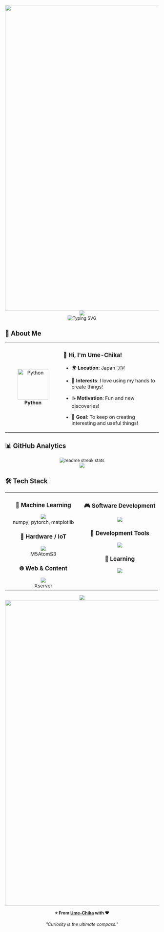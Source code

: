 <div align="center">
  <img src="https://user-images.githubusercontent.com/74038190/212284115-f47cd8ff-2ffb-4b04-b5bf-4d1c14c0247f.gif" width="1000">
</div>

<div align="center">
  <img src="https://capsule-render.vercel.app/api?type=waving&color=gradient&customColorList=10&height=150&section=header&animation=twinkling" />
</div>

<div align="center">
  <!-- lines=以下にいい感じに -->
  <img src="https://readme-typing-svg.herokuapp.com?font=Fira+Code&size=32&duration=2800&pause=2000&color=A9FEF7&center=true&vCenter=true&width=600&lines=Hey+there!+I'm+Ume-Chika+%F0%9F%91%8B;Python+Developer+%F0%9F%9A%80;From+Bioinformatics+&#129504;;Always+Learning+New+Things+%F0%9F%93%9A" alt="Typing SVG" />
</div>

## 🌟 **About Me**

<div align="center">

<table>
<tr>
<td width="200" align="center">
<img src="https://skillicons.dev/icons?i=python" width="100" height="100" alt="Python" />
<br><strong>Python</strong>
</td>
<td width="400" align="left">
  
### 👋 **Hi, I'm Ume-Chika!**

- 🌍 **Location**: Japan 🇯🇵  
+ 💼 **Interests**: I love using my hands to create things!  
- ☕ **Motivation**: Fun and new discoveries!  
+ 🎯 **Goal**: To keep on creating interesting and useful things!  

</td>
</tr>
</table>

</div>

## 📊 **GitHub Analytics**

<div align="center">
  <img src="https://github-readme-streak-stats.herokuapp.com/?user=Ume-Chika&theme=transparent&border_radius=10&starting_year=2024" alt="readme streak stats" />
</div>

<div align="center">
  <img src="https://github-readme-activity-graph.vercel.app/graph?username=Ume-Chika&custom_title=Ume-Chika's%20GitHub%20Activity%20Graph&bg_color=10104400&color=58a6ff&line=58a6ff&point=58a6ff&area=true&hide_border=true" />
</div>

## 🛠️ **Tech Stack**

<table align="center">
<tr>
<td width="50%" align="center" valign="top">

### 🧠 **Machine Learning**
<img src="https://skillicons.dev/icons?i=python" />
<br>
numpy, pytorch, matplotlib

### 🤖 **Hardware / IoT**
<img src="https://skillicons.dev/icons?i=c,arduino" />
<br>
M5AtomS3

### 🌐 **Web & Content**
<img src="https://skillicons.dev/icons?i=wordpress,html,js" />
<br>
Xserver

</td>
<td width="50%" align="center" valign="top">

### 🎮 **Software Development**
<img src="https://skillicons.dev/icons?i=visualstudio,dotnet,java" />
<br>

### 🔧 **Development Tools**
<img src="https://skillicons.dev/icons?i=git,github,vscode" />

### 🌟 **Learning**
<img src="https://skillicons.dev/icons?i=unity,cs,mysql" />
<br>

</td>
</tr>
</table>

<div align="center">
  <img src="https://capsule-render.vercel.app/api?type=waving&color=gradient&customColorList=10&height=120&section=footer&animation=twinkling" />
</div>

<div align="center">
  <img src="https://user-images.githubusercontent.com/74038190/212284115-f47cd8ff-2ffb-4b04-b5bf-4d1c14c0247f.gif" width="1000">
  
  **⭐ From [Ume-Chika](https://github.com/Ume-Chika) with ❤️**

  <!-- ここにポリシー -->
  *"Curiosity is the ultimate compass."*
</div>
